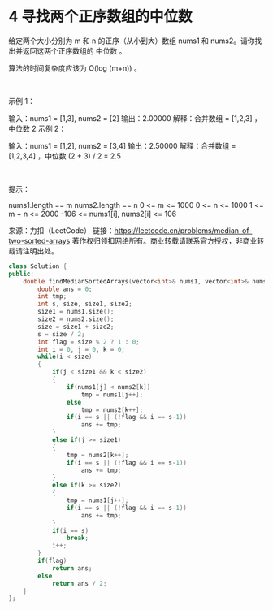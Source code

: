 # 4 寻找两个正序数组的中位数

给定两个大小分别为 m 和 n 的正序（从小到大）数组 nums1 和 nums2。请你找出并返回这两个正序数组的 中位数 。

算法的时间复杂度应该为 O(log (m+n)) 。

 

示例 1：

输入：nums1 = [1,3], nums2 = [2]
输出：2.00000
解释：合并数组 = [1,2,3] ，中位数 2
示例 2：

输入：nums1 = [1,2], nums2 = [3,4]
输出：2.50000
解释：合并数组 = [1,2,3,4] ，中位数 (2 + 3) / 2 = 2.5
 

 

提示：

nums1.length == m
nums2.length == n
0 <= m <= 1000
0 <= n <= 1000
1 <= m + n <= 2000
-106 <= nums1[i], nums2[i] <= 106

来源：力扣（LeetCode）
链接：https://leetcode.cn/problems/median-of-two-sorted-arrays
著作权归领扣网络所有。商业转载请联系官方授权，非商业转载请注明出处。

```C++
class Solution {
public:
    double findMedianSortedArrays(vector<int>& nums1, vector<int>& nums2) {
        double ans = 0;
        int tmp;
        int s, size, size1, size2;
        size1 = nums1.size();
        size2 = nums2.size();
        size = size1 + size2;
        s = size / 2;
        int flag = size % 2 ? 1 : 0;
        int i = 0, j = 0, k = 0;
        while(i < size)
        {
            if(j < size1 && k < size2)
            {
                if(nums1[j] < nums2[k])
                    tmp = nums1[j++];
                else
                    tmp = nums2[k++];
                if(i == s || (!flag && i == s-1))
                    ans += tmp;
            }
            else if(j >= size1)
            {
                tmp = nums2[k++];
                if(i == s || (!flag && i == s-1))
                    ans += tmp;
            }
            else if(k >= size2)
            {
                tmp = nums1[j++];
                if(i == s || (!flag && i == s-1))
                    ans += tmp;
            }
            if(i == s)
                break;
            i++;
        }
        if(flag)
            return ans;
        else
            return ans / 2;
    }
};
```
